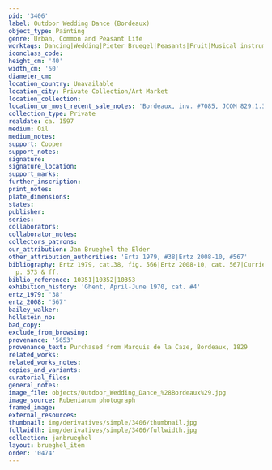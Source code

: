 ```yaml
---
pid: '3406'
label: Outdoor Wedding Dance (Bordeaux)
object_type: Painting
genre: Urban, Common and Peasant Life
worktags: Dancing|Wedding|Pieter Bruegel|Peasants|Fruit|Musical instruments
iconclass_code:
height_cm: '40'
width_cm: '50'
diameter_cm:
location_country: Unavailable
location_city: Private Collection/Art Market
location_collection:
location_or_most_recent_sale_notes: 'Bordeaux, inv. #7085, JCOM 829.1.30'
collection_type: Private
realdate: ca. 1597
medium: Oil
medium_notes:
support: Copper
support_notes:
signature:
signature_location:
support_marks:
further_inscription:
print_notes:
plate_dimensions:
states:
publisher:
series:
collaborators:
collaborator_notes:
collectors_patrons:
our_attribution: Jan Brueghel the Elder
other_attribution_authorities: 'Ertz 1979, #38|Ertz 2008-10, #567'
bibliography: Ertz 1979, cat.38, fig. 566|Ertz 2008-10, cat. 567|Currie & Allart 2012,
  p. 573 & ff.
biblio_reference: 10351|10352|10353
exhibition_history: 'Ghent, April-June 1970, cat. #4'
ertz_1979: '38'
ertz_2008: '567'
bailey_walker:
hollstein_no:
bad_copy:
exclude_from_browsing:
provenance: '5653'
provenance_text: Purchased from Marquis de la Caze, Bordeaux, 1829
related_works:
related_works_notes:
copies_and_variants:
curatorial_files:
general_notes:
image_file: objects/Outdoor_Wedding_Dance_%28Bordeaux%29.jpg
image_source: Rubenianum photograph
framed_image:
external_resources:
thumbnail: img/derivatives/simple/3406/thumbnail.jpg
fullwidth: img/derivatives/simple/3406/fullwidth.jpg
collection: janbrueghel
layout: brueghel_item
order: '0474'
---
```

